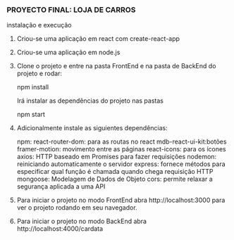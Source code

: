 ### PROYECTO FINAL: LOJA DE CARROS

instalação e execução

1. Criou-se uma aplicação em react com create-react-app

2. Criou-se uma aplicação em node.js

3. Clone o projeto e entre na pasta FrontEnd e na pasta de BackEnd do projeto e rodar:

      npm install

   Irá instalar as dependências do projeto nas pastas 

      npm start

4. Adicionalmente instale as siguientes dependências:

      npm:
      react-router-dom: para as routas no react
      mdb-react-ui-kit:botões
      framer-motion: movimento entre as páginas
      react-icons: para os ícones
      axios: HTTP baseado em Promises para fazer requisições
      nodemon: reiniciando automaticamente o servidor 
      express: fornece métodos para especificar qual função é chamada quando chega requisição HTTP
      mongoose:  Modelagem de Dados de Objeto
      cors: permite relaxar a segurança aplicada a uma API

5. Para iniciar o projeto no modo FrontEnd abra http://localhost:3000 para ver o projeto rodando em seu navegador.

6. Para iniciar o projeto no modo BackEnd abra http://localhost:4000/cardata
   

